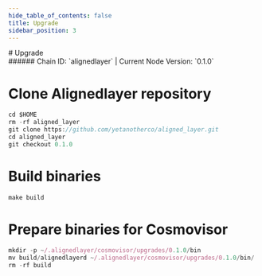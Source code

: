 ```yaml
---
hide_table_of_contents: false
title: Upgrade
sidebar_position: 3
---
```


<div class="h1-with-icon icon-alignedlayer">
# Upgrade
</div>
###### Chain ID: `alignedlayer` | Current Node Version: `0.1.0`


# Clone Alignedlayer repository
```js
cd $HOME
rm -rf aligned_layer
git clone https://github.com/yetanotherco/aligned_layer.git
cd aligned_layer
git checkout 0.1.0
 ```

# Build binaries
```js
make build
 ```

# Prepare binaries for Cosmovisor
```js
mkdir -p ~/.alignedlayer/cosmovisor/upgrades/0.1.0/bin
mv build/alignedlayerd ~/.alignedlayer/cosmovisor/upgrades/0.1.0/bin/
rm -rf build
```